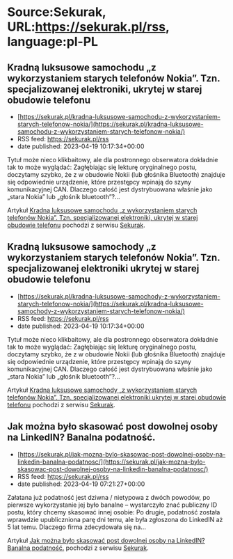# Source:Sekurak, URL:https://sekurak.pl/rss, language:pl-PL

## Kradną luksusowe samochodu „z wykorzystaniem starych telefonów Nokia”. Tzn. specjalizowanej elektroniki, ukrytej w starej obudowie telefonu
 - [https://sekurak.pl/kradna-luksusowe-samochodu-z-wykorzystaniem-starych-telefonow-nokia/](https://sekurak.pl/kradna-luksusowe-samochodu-z-wykorzystaniem-starych-telefonow-nokia/)
 - RSS feed: https://sekurak.pl/rss
 - date published: 2023-04-19 10:17:34+00:00

<p>Tytuł może nieco klikbaitowy, ale dla postronnego obserwatora dokładnie tak to może wyglądać: Zagłębiając się lekturę oryginalnego postu, doczytamy szybko, że z w obudowie Nokii (lub głośnika Bluetooth) znajduje się odpowiednie urządzenie, które przestępcy wpinają do szyny komunikacyjnej CAN. Dlaczego całość jest dystrybuowana właśnie jako &#8222;stara Nokia&#8221; lub &#8222;głośnik bluetooth&#8221;?...</p>
<p>Artykuł <a href="https://sekurak.pl/kradna-luksusowe-samochodu-z-wykorzystaniem-starych-telefonow-nokia/" rel="nofollow">Kradną luksusowe samochodu &#8222;z wykorzystaniem starych telefonów Nokia&#8221;. Tzn. specjalizowanej elektroniki, ukrytej w starej obudowie telefonu</a> pochodzi z serwisu <a href="https://sekurak.pl" rel="nofollow">Sekurak</a>.</p>

## Kradną luksusowe samochody „z wykorzystaniem starych telefonów Nokia”. Tzn. specjalizowanej elektroniki ukrytej w starej obudowie telefonu
 - [https://sekurak.pl/kradna-luksusowe-samochody-z-wykorzystaniem-starych-telefonow-nokia/](https://sekurak.pl/kradna-luksusowe-samochody-z-wykorzystaniem-starych-telefonow-nokia/)
 - RSS feed: https://sekurak.pl/rss
 - date published: 2023-04-19 10:17:34+00:00

<p>Tytuł może nieco klikbaitowy, ale dla postronnego obserwatora dokładnie tak to może wyglądać: Zagłębiając się lekturę oryginalnego postu, doczytamy szybko, że z w obudowie Nokii (lub głośnika Bluetooth) znajduje się odpowiednie urządzenie, które przestępcy wpinają do szyny komunikacyjnej CAN. Dlaczego całość jest dystrybuowana właśnie jako &#8222;stara Nokia&#8221; lub &#8222;głośnik bluetooth&#8221;?...</p>
<p>Artykuł <a href="https://sekurak.pl/kradna-luksusowe-samochody-z-wykorzystaniem-starych-telefonow-nokia/" rel="nofollow">Kradną luksusowe samochody &#8222;z wykorzystaniem starych telefonów Nokia&#8221;. Tzn. specjalizowanej elektroniki ukrytej w starej obudowie telefonu</a> pochodzi z serwisu <a href="https://sekurak.pl" rel="nofollow">Sekurak</a>.</p>

## Jak można było skasować post dowolnej osoby na LinkedIN? Banalna podatność.
 - [https://sekurak.pl/jak-mozna-bylo-skasowac-post-dowolnej-osoby-na-linkedin-banalna-podatnosc/](https://sekurak.pl/jak-mozna-bylo-skasowac-post-dowolnej-osoby-na-linkedin-banalna-podatnosc/)
 - RSS feed: https://sekurak.pl/rss
 - date published: 2023-04-19 07:21:27+00:00

<p>Załatana już podatność jest dziwna / nietypowa z dwóch powodów, po pierwsze wykorzystanie jej było banalne &#8211; wystarczyło znać publiczny ID postu, który chcemy skasować innej osobie: Po drugie, podatność została wprawdzie upubliczniona parę dni temu, ale była zgłoszona do LinkedIN aż 5 lat temu. Dlaczego firma zdecydowała się na...</p>
<p>Artykuł <a href="https://sekurak.pl/jak-mozna-bylo-skasowac-post-dowolnej-osoby-na-linkedin-banalna-podatnosc/" rel="nofollow">Jak można było skasować post dowolnej osoby na LinkedIN? Banalna podatność.</a> pochodzi z serwisu <a href="https://sekurak.pl" rel="nofollow">Sekurak</a>.</p>

